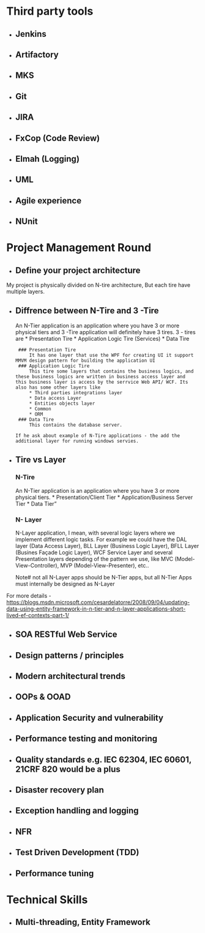 # Third party tools

* ## Jenkins 
* ## Artifactory 
* ## MKS 
* ## Git
* ## JIRA
* ## FxCop (Code Review)
* ## Elmah (Logging)
* ## UML
* ## Agile experience
* ## NUnit
  
# Project Management Round
  
* ## Define your project architecture 

 My project is physically divided on N-tire architecture, But each tire have multiple layers.
 

* ## Diffrence between N-Tire and 3 -Tire
     An N-Tier application is an application where you have 3 or more physical tiers and 3 -Tire application will definitely have 3          tires. 
     3 -  tires are
          * Presentation Tire
          * Application Logic Tire (Services)
          * Data Tire
 
       ### Presentation Tire
           It has one layer that use the WPF for creating UI it support MMVM design pattern for building the application UI
       ### Application Logic Tire
           This tire some layers that contains the business logics, and these business logics are written in business access layer and              this business layer is access by the serrvice Web API/ WCF. Its also has some other layers like
           * Third parties integrations layer
           * Data access Layer
           * Entities objects layer
           * Common 
           * ORM
       ### Data Tire
           This contains the database server.

      If he ask about example of N-Tire applications - the add the additional layer for running windows servies.
          
* ## Tire vs Layer
 
    ### N-Tire 
     An N-Tier application is an application where you have 3 or more physical tiers.
      * Presentation/Client Tier
      * Application/Business Server Tier
      * Data Tier”
      
     ### N- Layer
     N-Layer application, I mean, with several logic layers where we implement different logic tasks. For example we could have the DAL      layer (Data Access Layer), BLL Layer (Business Logic Layer), BFLL Layer (Busines Façade Logic Layer), WCF Service Layer and several      Presentation layers depending of the pattern we use, like MVC (Model-View-Controller), MVP (Model-View-Presenter), etc..
     
     Note#
     not all N-Layer apps should be N-Tier apps, but all N-Tier Apps must internally be designed as N-Layer
     
For more details - https://blogs.msdn.microsoft.com/cesardelatorre/2008/09/04/updating-data-using-entity-framework-in-n-tier-and-n-layer-applications-short-lived-ef-contexts-part-1/
 

* ## SOA RESTful Web Service 
* ## Design patterns / principles
* ## Modern architectural trends
* ## OOPs & OOAD
* ## Application Security and vulnerability
* ## Performance testing and monitoring
* ## Quality standards e.g. IEC 62304, IEC 60601, 21CRF 820 would be a plus
* ## Disaster recovery plan
* ## Exception handling and logging
* ## NFR 
* ## Test Driven Development (TDD)
* ## Performance tuning
    
# Technical Skills
    
* ## Multi-threading, Entity Framework
    
  
  

